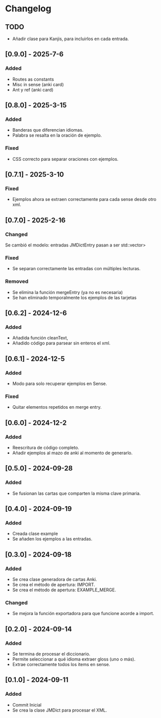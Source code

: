 # Changelog

## TODO

- Añadir clase para Kanjis, para incluirlos en cada entrada.

## [0.9.0] - 2025-7-6

### Added
- Routes as constants
- Misc in sense (anki card)
- Ant y ref (anki card)

## [0.8.0] - 2025-3-15

### Added
- Banderas que diferencian idiomas.
- Palabra se resalta en la oración de ejemplo.

### Fixed
- CSS correcto para separar oraciones con ejemplos.


## [0.7.1] - 2025-3-10

### Fixed 
- Ejemplos ahora se extraen correctamente para cada sense desde otro xml.


## [0.7.0] - 2025-2-16

### Changed
Se cambió el modelo: entradas JMDictEntry pasan a ser std::vector<JMDictEntry>> 

### Fixed
- Se separan correctamente las entradas con múltiples lecturas.

### Removed
- Se elimina la función mergeEntry (ya no es necesaria)
- Se han eliminado temporalmente los ejemplos de las tarjetas


## [0.6.2] - 2024-12-6

### Added 
- Añadida función cleanText,
- Añadido código para parsear sin enteros el xml.



## [0.6.1] - 2024-12-5

### Added 
- Modo para solo recuperar ejemplos en Sense.
### Fixed
- Quitar elementos repetidos en merge entry.


## [0.6.0] - 2024-12-2
### Added
- Reescritura de código completo.
- Añadir ejemplos al mazo de anki al momento de generarlo.

## [0.5.0] - 2024-09-28

### Added
- Se fusionan las cartas que comparten la misma clave primaria.

## [0.4.0] - 2024-09-19

### Added
- Creada clase example
- Se añaden los ejemplos a las entradas.

## [0.3.0] - 2024-09-18

### Added
- Se crea clase generadora de cartas Anki.
- Se crea el método de apertura: IMPORT.
- Se crea el método de apertura: EXAMPLE_MERGE.

### Changed
- Se mejora la función exportadora para que funcione acorde a import.

## [0.2.0] - 2024-09-14

### Added
- Se termina de procesar el diccionario.
- Permite seleccionar a qué idioma extraer gloss (uno o más).
- Extrae correctamente todos los items en sense.

## [0.1.0] - 2024-09-11

### Added
- Commit Inicial
- Se crea la clase JMDict para procesar el XML.
